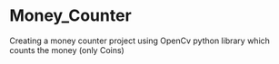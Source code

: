 # Money_Counter
Creating a money counter project using OpenCv python library which counts the money (only Coins)
